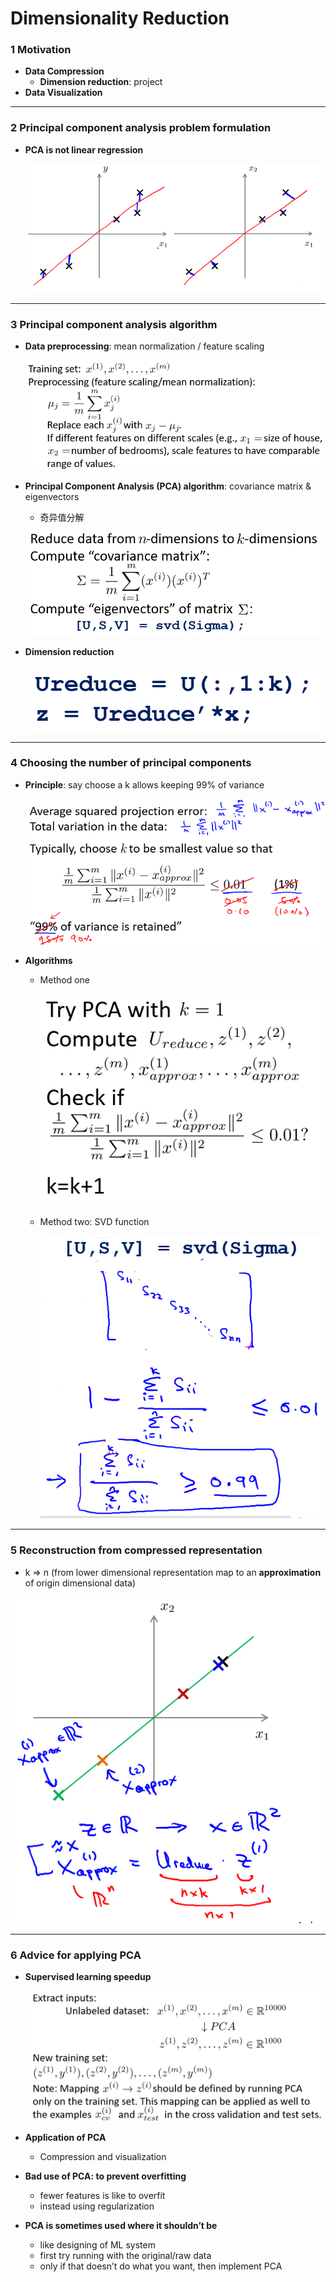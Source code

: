 # Dimensionality Reduction

### 1 Motivation

- **Data Compression**
  - **Dimension reduction**: project
- **Data Visualization**

---



### 2 Principal component analysis problem formulation

- **PCA is not linear regression**

  ![image-14-1](.\img\14-1.png)

---



### 3 Principal component analysis algorithm

- **Data preprocessing**: mean normalization / feature scaling

  ![image-14-2](.\img\14-2.png)

- **Principal Component Analysis (PCA) algorithm**: covariance matrix & eigenvectors

  - 奇异值分解

  ![14-3](.\img\14-3.png)

- **Dimension reduction**

  ![14-4](.\img\14-4.png)

---



### 4 Choosing the number of principal components

- **Principle**: say choose a k allows keeping 99% of variance

  ![14-5](.\img\14-5.png)

- **Algorithms**

  - Method one

    ![14-6](.\img\14-6.png)

  - Method two: SVD function

    ![14-7](.\img\14-7.png)

---



### 5 Reconstruction from compressed representation

- k => n (from lower dimensional representation map to an **approximation** of origin dimensional data)

![14-8](.\img\14-8.png)

---



### 6 Advice for applying PCA

- **Supervised learning speedup**

  ![14-9](.\img\14-9.png)

- **Application of PCA**

  - Compression and visualization

- **Bad use of PCA: to prevent overfitting**

  - fewer features is like to overfit
  - instead using regularization

- **PCA is sometimes used where it shouldn’t be**

  - like designing of ML system 
  - first try running with the original/raw data
  - only if that doesn’t do what you want, then implement PCA

